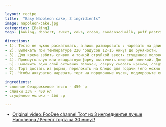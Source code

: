 ```yaml
---

layout: recipe
title:  "Easy Napoleon cake, 3 ingridients"
image: napoleon-cake.jpg
categories: [Baking]
tags: [baking, dessert, sweet, cake, cream, condensed milk, puff pastry]

directions:
- 1). Тесто не нужно раскатывать, а лишь разморозить и нарезать на длинные полоски шириной 1-1,5 см.
- 2). Выпекать при температуре 220 градусов 12-15 минут до румяности. 
- 3). Для крема взбить сливки и тонкой струйкой ввести сгущенное молоко.
- 4). Прямоугольную или квадратную форму выстелить пищевой пленкой. Дно смазать кремом.
- 5). Выложить один слой остывших палочек, сверху смазать кремом, следующий слой палочек, дальше крем и т.д. Оставить 3 ст.л. ложки крема и 2-3 палочки для декора. Торт поставить в холодильник на 12 часов.
- 6). Торт достать из формы, переложить на блюдо для подачи (его можно выстелить кусочками пергамента, чтобы не запачкать). Кремом смазать торт и посыпать - сверху крошкой из палочек. Торт готов - зовите всех к чаю!
- 7). Чтобы аккуратно нарезать торт на порционные куски, подморозьте его и нарезайте зубчатым ножом для хлеба. 

ingredients:
- слоеное бездрожжевое тесто - 450 гр
- сливки 33% - 400 мл
- сгущённое молоко - 200 гр

---
```


- [Original video: FooDee channel Торт из 3 ингредиентов лучше Наполеона / Рецепт торта за 30 минут!](https://www.youtube.com/watch?v=YxYG_fJlwd0)